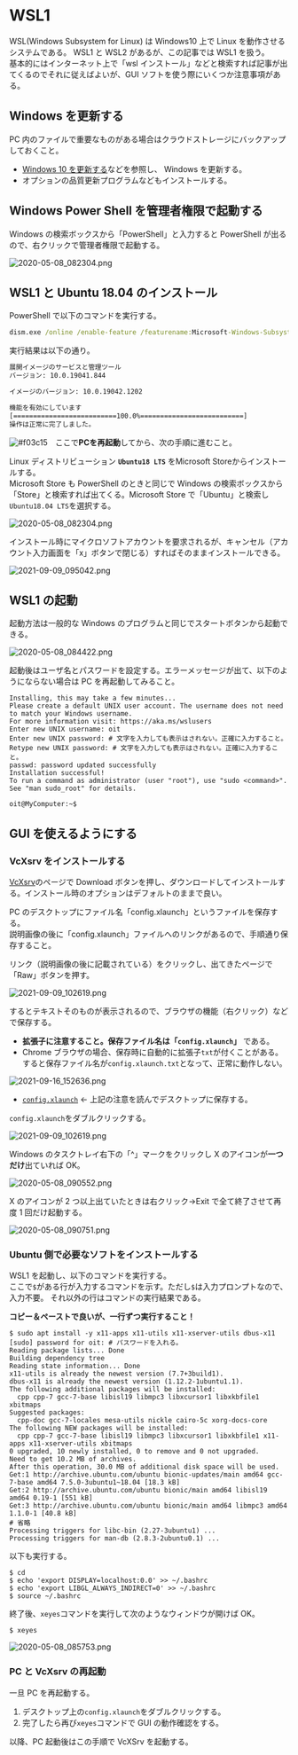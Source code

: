 # WSL1

WSL(Windows Subsystem for Linux) は Windows10 上で Linux を動作させるシステムである。
WSL1 と WSL2 があるが、この記事では WSL1 を扱う。  
基本的にはインターネット上で「wsl インストール」などと検索すれば記事が出てくるのでそれに従えばよいが、GUI ソフトを使う際にいくつか注意事項がある。

## Windows を更新する

PC 内のファイルで重要なものがある場合はクラウドストレージにバックアップしておくこと。

- [Windows 10 を更新する](https://support.microsoft.com/ja-jp/windows/windows-%E3%81%AE%E6%9B%B4%E6%96%B0-3c5ae7fc-9fb6-9af1-1984-b5e0412c556a)などを参照し、 Windows を更新する。
- オプションの品質更新プログラムなどもインストールする。

## Windows Power Shell を管理者権限で起動する

Windows の検索ボックスから「PowerShell」と入力すると PowerShell が出るので、右クリックで管理者権限で起動する。

![2020-05-08_082304.png](./images/2020-05-08_082304.png)

## WSL1 と Ubuntu 18.04 のインストール

PowerShell で以下のコマンドを実行する。

```cmd
dism.exe /online /enable-feature /featurename:Microsoft-Windows-Subsystem-Linux /all /norestart
```

実行結果は以下の通り。

```cmd
展開イメージのサービスと管理ツール
バージョン: 10.0.19041.844

イメージのバージョン: 10.0.19042.1202

機能を有効にしています
[==========================100.0%==========================]
操作は正常に完了しました。
```

![#f03c15](https://via.placeholder.com/15/f03c15/000000?text=+)　ここで**PCを再起動**してから、次の手順に進むこと。

Linux ディストリビューション **`Ubuntu18 LTS`** をMicrosoft Storeからインストールする。  
Microsoft Store も PowerShell のときと同じで Windows の検索ボックスから「Store」と検索すれば出てくる。Microsoft Store で「Ubuntu」と検索し `Ubuntu18.04 LTS`を選択する。  

![2020-05-08_082304.png](./images/2020-05-08_083516.png)

インストール時にマイクロソフトアカウントを要求されるが、キャンセル（アカウント入力画面を「x」ボタンで閉じる）すればそのままインストールできる。

![2021-09-09_095042.png](./images/2021-09-09_095042.png)

## WSL1 の起動

起動方法は一般的な Windows のプログラムと同じでスタートボタンから起動できる。

![2020-05-08_084422.png](./images/2020-05-08_084422.png)

起動後はユーザ名とパスワードを設定する。エラーメッセージが出て、以下のようにならない場合は PC を再起動してみること。

```shell
Installing, this may take a few minutes...
Please create a default UNIX user account. The username does not need to match your Windows username.
For more information visit: https://aka.ms/wslusers
Enter new UNIX username: oit
Enter new UNIX password: # 文字を入力しても表示はされない。正確に入力すること。
Retype new UNIX password: # 文字を入力しても表示はされない。正確に入力すること。
passwd: password updated successfully
Installation successful!
To run a command as administrator (user "root"), use "sudo <command>".
See "man sudo_root" for details.

oit@MyComputer:~$
```

## GUI を使えるようにする

### VcXsrv をインストールする

[VcXsrv](https://sourceforge.net/projects/vcxsrv/)のページで Download ボタンを押し、ダウンロードしてインストールする。インストール時のオプションはデフォルトのままで良い。

PC のデスクトップにファイル名「config.xlaunch」というファイルを保存する。  
説明画像の後に「config.xlaunch」ファイルへのリンクがあるので、手順通り保存すること。

リンク（説明画像の後に記載されている）をクリックし、出てきたページで「Raw」ボタンを押す。

![2021-09-09_102619.png](./images/2021-09-16_152448.png)

するとテキストそのものが表示されるので、ブラウザの機能（右クリック）などで保存する。

- **拡張子に注意すること。保存ファイル名は「`config.xlaunch`」** である。
- Chrome ブラウザの場合、保存時に自動的に拡張子`txt`が付くことがある。すると保存ファイル名が`config.xlaunch.txt`となって、正常に動作しない。

![2021-09-16_152636.png](./images/2021-09-16_152636.png)

- [`config.xlaunch`](./images/config.xlaunch) <- 上記の注意を読んでデスクトップに保存する。

`config.xlaunch`をダブルクリックする。

![2021-09-09_102619.png](./images/2021-09-09_102619.png)

Windows のタスクトレイ右下の「^」マークをクリックし X のアイコンが**一つだけ**出ていれば OK。

![2020-05-08_090552.png](./images/2020-05-08_090552.png)

X のアイコンが 2 つ以上出ていたときは右クリック->Exit で全て終了させて再度 1 回だけ起動する。

![2020-05-08_090751.png](./images/2020-05-08_090751.png)

### Ubuntu 側で必要なソフトをインストールする

WSL1 を起動し、以下のコマンドを実行する。  
ここで`$`がある行が入力するコマンドを示す。ただし`$`は入力プロンプトなので、入力不要。
それ以外の行はコマンドの実行結果である。

**コピー＆ペーストで良いが、一行ずつ実行すること！**

```shell
$ sudo apt install -y x11-apps x11-utils x11-xserver-utils dbus-x11
[sudo] password for oit: # パスワードを入れる。
Reading package lists... Done
Building dependency tree
Reading state information... Done
x11-utils is already the newest version (7.7+3build1).
dbus-x11 is already the newest version (1.12.2-1ubuntu1.1).
The following additional packages will be installed:
  cpp cpp-7 gcc-7-base libisl19 libmpc3 libxcursor1 libxkbfile1 xbitmaps
Suggested packages:
  cpp-doc gcc-7-locales mesa-utils nickle cairo-5c xorg-docs-core
The following NEW packages will be installed:
  cpp cpp-7 gcc-7-base libisl19 libmpc3 libxcursor1 libxkbfile1 x11-apps x11-xserver-utils xbitmaps
0 upgraded, 10 newly installed, 0 to remove and 0 not upgraded.
Need to get 10.2 MB of archives.
After this operation, 30.0 MB of additional disk space will be used.
Get:1 http://archive.ubuntu.com/ubuntu bionic-updates/main amd64 gcc-7-base amd64 7.5.0-3ubuntu1~18.04 [18.3 kB]
Get:2 http://archive.ubuntu.com/ubuntu bionic/main amd64 libisl19 amd64 0.19-1 [551 kB]
Get:3 http://archive.ubuntu.com/ubuntu bionic/main amd64 libmpc3 amd64 1.1.0-1 [40.8 kB]
# 省略
Processing triggers for libc-bin (2.27-3ubuntu1) ...
Processing triggers for man-db (2.8.3-2ubuntu0.1) ...
```

以下も実行する。

```shell
$ cd
$ echo 'export DISPLAY=localhost:0.0' >> ~/.bashrc
$ echo 'export LIBGL_ALWAYS_INDIRECT=0' >> ~/.bashrc
$ source ~/.bashrc
```

終了後、`xeyes`コマンドを実行して次のようなウィンドウが開けば OK。

```shell
$ xeyes
```

![2020-05-08_085753.png](./images/2020-05-08_085753.png)

### PC と VcXsrv の再起動

一旦 PC を再起動する。  

1. デスクトップ上の`config.xlaunch`をダブルクリックする。
2. 完了したら再び`xeyes`コマンドで GUI の動作確認をする。

以降、PC 起動後はこの手順で VcXSrv を起動する。

